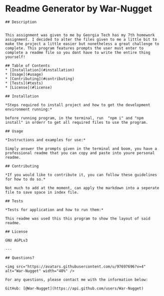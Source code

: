 # Readme Generator by War-Nugget
  
  
    ## Description 
    
    
    This assignment was given to me by Georgia Tech has my 7th homework assignment. I decided to alter the files given to me a little bit to make the project a little easier but nonetheless a great challenge to complete. This program features prompts the user must enter to complete a readme file so you dont have to write the entire thing yourself!
  
    ## Table of Contents
    * [Installation](#installation)
    * [Usage](#usage)
    * [Contributing](#contributing)
    * [Tests](#tests)
    * [License](#license)
    
    ## Installation
    
    *Steps required to install project and how to get the development environment running:*
    
    before running program, in the terminal, run  "npm i" and "npm install" in orderr to get all required files to use the program.
    
    ## Usage 
    
    *Instructions and examples for use:*
    
    Simply answer the prompts given in the terminal and boom, you have a professional readme that you can copy and paste into youre personal readme.
    
    ## Contributing
    
    *If you would like to contribute it, you can follow these guidelines for how to do so.*
    
    Not much to add at the moment, can apply the markdown into a seperate file to save space in index file.
    
    ## Tests
    
    *Tests for application and how to run them:*
    
    This readme was used this this program to show the layout of said readme.
    
    ## License
    
    GNU AGPLv3
    
    ---
    
    ## Questions?
  
    <img src="https://avatars.githubusercontent.com/u/97697696?v=4" alt="War-Nugget" width="40%" />
    
    For any questions, please contact me with the information below:
   
    GitHub: [@War-Nugget](https://api.github.com/users/War-Nugget)
    